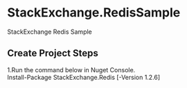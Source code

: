 # StackExchange.RedisSample
StackExchange Redis Sample

## Create Project Steps

1.Run the command below in Nuget Console.<br/>
Install-Package StackExchange.Redis [-Version 1.2.6]
